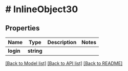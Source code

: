 # # InlineObject30

## Properties

Name | Type | Description | Notes
------------ | ------------- | ------------- | -------------
**login** | **string** |  |

[[Back to Model list]](../../README.md#models) [[Back to API list]](../../README.md#endpoints) [[Back to README]](../../README.md)
